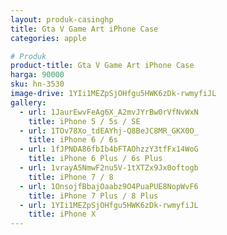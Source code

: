 ```yaml
---
layout: produk-casinghp
title: Gta V Game Art iPhone Case
categories: apple

# Produk
product-title: Gta V Game Art iPhone Case
harga: 90000
sku: hn-3530
image-drive: 1YIi1MEZpSjOHfgu5HWK6zDk-rwmyfiJL
gallery:
  - url: 1JaurEwvFeAg6X_A2mvJYrBw0rVfNvWxN
    title: iPhone 5 / 5s / SE
  - url: 1TOv78Xo_tdEAYhj-Q8BeJC8MR_GKX0O_
    title: iPhone 6 / 6s
  - url: 1fJPNDA86fbIb4bFTAOhzzY3tfFx14WoG
    title: iPhone 6 Plus / 6s Plus
  - url: 1vrayA5NmwF2nu5V-1tXTZx9Jx0oftogb
    title: iPhone 7 / 8
  - url: 1OnsojfBbajOaabz9O4PuaPUE8NopWvF6
    title: iPhone 7 Plus / 8 Plus
  - url: 1YIi1MEZpSjOHfgu5HWK6zDk-rwmyfiJL
    title: iPhone X
---
```

